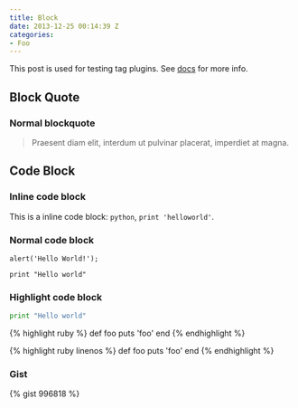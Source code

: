 ```yaml
---
title: Block
date: 2013-12-25 00:14:39 Z
categories:
- Foo
---
```


This post is used for testing tag plugins. See [docs](http://zespia.tw/hexo/docs/tag-plugins.html) for more info.

## Block Quote

### Normal blockquote

> Praesent diam elit, interdum ut pulvinar placerat, imperdiet at magna.

## Code Block

### Inline code block

This is a inline code block: `python`, `print 'helloworld'`.

### Normal code block

```
alert('Hello World!');
```

    print "Hello world"

### Highlight code block

```python
print "Hello world"
```

{% highlight ruby %}
def foo
  puts 'foo'
end
{% endhighlight %}

{% highlight ruby linenos %}
def foo
  puts 'foo'
end
{% endhighlight %}

### Gist

{% gist 996818 %}
